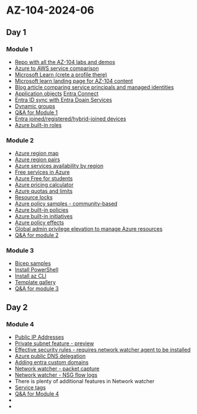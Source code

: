 # AZ-104-2024-06

## Day 1 

### Module 1
- [Repo with all the AZ-104 labs and demos](https://github.com/MicrosoftLearning/AZ-104-MicrosoftAzureAdministrator)
- [Azure to AWS service comparison](
https://learn.microsoft.com/en-us/azure/architecture/aws-professional/services)
- [Microsoft Learn (crete a profile there)](
https://learn.microsoft.com/en-us/)
- [Microsoft learn landing page for AZ-104 content](https://learn.microsoft.com/en-us/credentials/certifications/azure-administrator/?practice-assessment-type=certification)
- [Blog article comparing service principals and managed identities](https://devblogs.microsoft.com/devops/demystifying-service-principals-managed-identities/)
- [Application objects](https://learn.microsoft.com/en-us/entra/identity-platform/app-objects-and-service-principals?tabs=browser)
  [Entra Connect](https://learn.microsoft.com/en-us/entra/identity/hybrid/connect/whatis-azure-ad-connect)
- [Entra ID sync with Entra Doain Services](https://learn.microsoft.com/en-us/entra/identity/domain-services/synchronization)
- [Dynamic groups](https://learn.microsoft.com/en-us/entra/identity/users/groups-create-rule)
- [Q&A for Module 1](https://forms.office.com/e/JriuqepGpE)
- [Entra joined/registered/hybrid-joined devices](https://learn.microsoft.com/en-us/entra/identity/devices/concept-device-registration)
- [Azure built-in roles](https://learn.microsoft.com/en-us/azure/role-based-access-control/built-in-roles)

### Module 2
- [Azure region map](https://datacenters.microsoft.com/globe/explore)
- [Azure region pairs](https://learn.microsoft.com/en-us/azure/reliability/cross-region-replication-azure)
- [Azure services availability by region](https://azure.microsoft.com/en-us/explore/global-infrastructure/products-by-region/) 
- [Free services in Azure](https://azure.microsoft.com/en-us/free#all-free-services)
- [Azure Free for students](https://azure.microsoft.com/en-us/free/students)
- [Azure pricing calculator](https://azure.microsoft.com/en-us/pricing/calculator/)
- [Azure quotas and limits](https://learn.microsoft.com/en-us/azure/azure-resource-manager/management/azure-subscription-service-limits)
- [Resource locks](https://learn.microsoft.com/en-us/azure/azure-resource-manager/management/lock-resources?tabs=json)
- [Azure policy samples - community-based](https://github.com/Azure/Community-Policy/tree/main)
- [Azure built-in policies](https://learn.microsoft.com/en-us/azure/governance/policy/samples/built-in-policies)
- [Azure built-in initiatives](https://learn.microsoft.com/en-us/azure/governance/policy/samples/built-in-initiatives)
- [Azure policy effects](https://learn.microsoft.com/en-us/azure/governance/policy/concepts/effect-basics)
- [Global admin privilege elevation to manage Azure resources](https://learn.microsoft.com/en-us/azure/role-based-access-control/elevate-access-global-admin?tabs=azure-portal)
- [Q&A for module 2](https://forms.office.com/e/Hbv0yZVFGk)

### Module 3
- [Bicep samples](https://github.com/Azure/azure-docs-bicep-samples)
- [Install PowerShell](https://learn.microsoft.com/en-us/powershell/scripting/install/installing-powershell?view=powershell-7.4)
- [Install az CLI](https://learn.microsoft.com/en-us/cli/azure/install-azure-cli)
- [Template gallery](https://learn.microsoft.com/en-us/samples/browse/?expanded=azure&products=azure-resource-manager)
- [Q&A for module 3](https://forms.office.com/e/nWwr3iND39)

## Day 2

### Module 4
- [Public IP Addresses](https://learn.microsoft.com/en-us/azure/virtual-network/ip-services/public-ip-addresses)
- [Private subnet feature - preview](https://learn.microsoft.com/en-us/azure/virtual-network/ip-services/default-outbound-access)
- [Effective security rules - requires network watcher agent to be installed](https://learn.microsoft.com/en-us/azure/network-watcher/effective-security-rules-overview)
- [Azure public DNS delegation](https://learn.microsoft.com/en-us/azure/dns/dns-delegate-domain-azure-dns)
- [Adding entra custom domains](https://learn.microsoft.com/en-us/entra/fundamentals/add-custom-domain)
- [Network watcher - packet capture](https://learn.microsoft.com/en-us/azure/network-watcher/packet-capture-overview)
- [Network watcher - NSG flow logs](https://learn.microsoft.com/en-us/azure/network-watcher/nsg-flow-logs-overview)
- There is plenty of additional features in Network watcher
- [Service tags](https://learn.microsoft.com/en-us/azure/virtual-network/service-tags-overview)
- [Q&A for Module 4](https://forms.office.com/r/U40ANTfda1)
- 
- 
